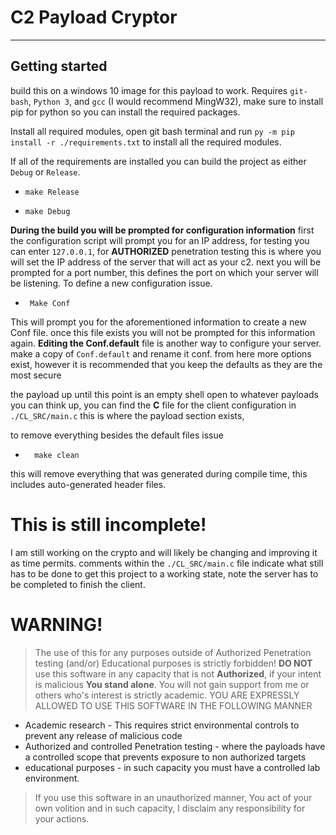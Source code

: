 # C2 Payload Cryptor
---
## Getting started
build this on a windows 10 image for this payload to work.
Requires ```git-bash```, ```Python 3```, and ```gcc``` (I would recommend MingW32), make sure to install pip for python so you can install the required packages. 

Install all required modules, open git bash terminal and run ```py -m pip install -r ./requirements.txt``` to install all the required modules.

If all of the requirements are installed you can build the project as either ```Debug``` or ```Release```.
  -     make Release 
  -     make Debug
 **During the build you will be prompted for configuration information**  first the configuration script will prompt you for an IP address, for testing you can enter ```127.0.0.1```, for **AUTHORIZED** penetration testing this is where you will set the IP address of the server that will act as your c2. next you will be prompted for a port number, this defines the port on which your server will be listening. 
To define a new configuration issue.
-      Make Conf
This will prompt you for the aforementioned information to create a new Conf file. once this file exists you will not be prompted for this information again. 
**Editing the Conf.default** file is another way to configure your server. make a copy of ```Conf.default``` and rename it conf. from here more options exist, however it is recommended that you keep the defaults as they are the most secure 

the payload up until this point is an empty shell open to whatever payloads you can think up, you can find the **C** file for the client configuration in ```./CL_SRC/main.c``` this is where the payload section exists,

to remove everything besides the default files issue
-       make clean
this will remove everything that was generated during compile time, this includes auto-generated header files.

# This is still incomplete!
 I am still working on the crypto and will likely be changing and improving it as time permits. comments within the ```./CL_SRC/main.c``` file indicate what still has to be done to get this project to a working state, note the server has to be completed to finish the client. 

# WARNING!
> The use of this for any purposes outside of Authorized Penetration testing (and/or) Educational purposes is strictly forbidden! **DO NOT** use this software in any capacity that is not **Authorized**, if your intent is malicious **You stand alone**. You will not gain support from me or others who's interest is strictly academic.
> YOU ARE EXPRESSLY ALLOWED TO USE THIS SOFTWARE IN THE FOLLOWING MANNER
* Academic research - This requires strict environmental controls to prevent any release of malicious code 
* Authorized and controlled Penetration testing - where the payloads have a controlled scope that prevents exposure to non authorized targets
* educational purposes - in such capacity you must have a controlled lab environment.

> If you use this software in an unauthorized manner, You act of your own volition and in such capacity, I disclaim any responsibility for your actions. 
